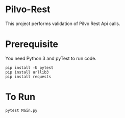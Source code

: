 # Pilvo-Rest
This project performs validation of Pilvo Rest Api calls.

# Prerequisite
You need Python 3 and pyTest to run code.
```
pip install -U pytest
pip install urllib3
pip install requests
```

# To Run
```
pytest Main.py
```
